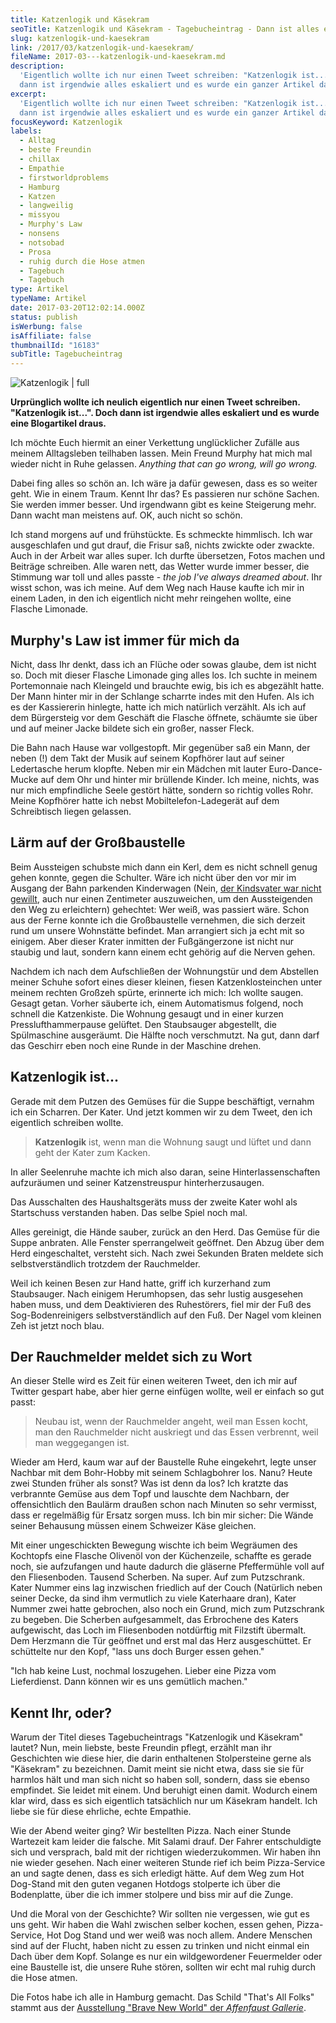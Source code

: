 ```yaml
---
title: Katzenlogik und Käsekram
seoTitle: Katzenlogik und Käsekram - Tagebucheintrag - Dann ist alles eskaliert
slug: katzenlogik-und-kaesekram
link: /2017/03/katzenlogik-und-kaesekram/
fileName: 2017-03---katzenlogik-und-kaesekram.md
description:
  'Eigentlich wollte ich nur einen Tweet schreiben: "Katzenlogik ist...". Doch
  dann ist irgendwie alles eskaliert und es wurde ein ganzer Artikel daraus.'
excerpt:
  'Eigentlich wollte ich nur einen Tweet schreiben: "Katzenlogik ist...". Doch
  dann ist irgendwie alles eskaliert und es wurde ein ganzer Artikel daraus.'
focusKeyword: Katzenlogik
labels:
  - Alltag
  - beste Freundin
  - chillax
  - Empathie
  - firstworldproblems
  - Hamburg
  - Katzen
  - langweilig
  - missyou
  - Murphy's Law
  - nonsens
  - notsobad
  - Prosa
  - ruhig durch die Hose atmen
  - Tagebuch
  - Tagebuch
type: Artikel
typeName: Artikel
date: 2017-03-20T12:02:14.000Z
status: publish
isWerbung: false
isAffiliate: false
thumbnailId: "16183"
subTitle: Tagebucheintrag
---
```


![Katzenlogik | full](http://cardamonchai.com/wp-content/uploads/2017/03/23700498039_5741423bd8_z.jpg)

<strong>Urprünglich wollte ich neulich eigentlich nur einen Tweet schreiben.
"Katzenlogik ist...". Doch dann ist irgendwie alles eskaliert und es wurde eine
Blogartikel draus.</strong>

Ich möchte Euch hiermit an einer Verkettung unglücklicher Zufälle aus meinem
Alltagsleben teilhaben lassen. Mein Freund Murphy hat mich mal wieder nicht in
Ruhe gelassen. <em>Anything that can go wrong, will go wrong.</em>

Dabei fing alles so schön an. Ich wäre ja dafür gewesen, dass es so weiter geht.
Wie in einem Traum. Kennt Ihr das? Es passieren nur schöne Sachen. Sie werden
immer besser. Und irgendwann gibt es keine Steigerung mehr. Dann wacht man
meistens auf. OK, auch nicht so schön.

Ich stand morgens auf und frühstückte. Es schmeckte himmlisch. Ich war
ausgeschlafen und gut drauf, die Frisur saß, nichts zwickte oder zwackte. Auch
in der Arbeit war alles super. Ich durfte übersetzen, Fotos machen und Beiträge
schreiben. Alle waren nett, das Wetter wurde immer besser, die Stimmung war toll
und alles passte - <em>the job I've always dreamed about</em>. Ihr wisst schon,
was ich meine. Auf dem Weg nach Hause kaufte ich mir in einem Laden, in den ich
eigentlich nicht mehr reingehen wollte, eine Flasche Limonade.

## Murphy's Law ist immer für mich da

Nicht, dass Ihr denkt, dass ich an Flüche oder sowas glaube, dem ist nicht so.
Doch mit dieser Flasche Limonade ging alles los. Ich suchte in meinem
Portemonnaie nach Kleingeld und brauchte ewig, bis ich es abgezählt hatte. Der
Mann hinter mir in der Schlange scharrte indes mit den Hufen. Als ich es der
Kassiererin hinlegte, hatte ich mich natürlich verzählt. Als ich auf dem
Bürgersteig vor dem Geschäft die Flasche öffnete, schäumte sie über und auf
meiner Jacke bildete sich ein großer, nasser Fleck.

Die Bahn nach Hause war vollgestopft. Mir gegenüber saß ein Mann, der neben (!)
dem Takt der Musik auf seinem Kopfhörer laut auf seiner Ledertasche herum
klopfte. Neben mir ein Mädchen mit lauter Euro-Dance-Mucke auf dem Ohr und
hinter mir brüllende Kinder. Ich meine, nichts, was nur mich empfindliche Seele
gestört hätte, sondern so richtig volles Rohr. Meine Kopfhörer hatte ich nebst
Mobiltelefon-Ladegerät auf dem Schreibtisch liegen gelassen.

## Lärm auf der Großbaustelle

Beim Aussteigen schubste mich dann ein Kerl, dem es nicht schnell genug gehen
konnte, gegen die Schulter. Wäre ich nicht über den vor mir im Ausgang der Bahn
parkenden Kinderwagen (Nein,
<a href="http://cardamonchai.com/2017/02/latte-macchiato-muttis/">der Kindsvater
war nicht gewillt</a>, auch nur einen Zentimeter auszuweichen, um den
Aussteigenden den Weg zu erleichtern) gehechtet: Wer weiß, was passiert wäre.
Schon aus der Ferne konnte ich die Großbaustelle vernehmen, die sich derzeit
rund um unsere Wohnstätte befindet. Man arrangiert sich ja echt mit so einigem.
Aber dieser Krater inmitten der Fußgängerzone ist nicht nur staubig und laut,
sondern kann einem echt gehörig auf die Nerven gehen.

Nachdem ich nach dem Aufschließen der Wohnungstür und dem Abstellen meiner
Schuhe sofort eines dieser kleinen, fiesen Katzenklosteinchen unter meinem
rechten Großzeh spürte, erinnerte ich mich: Ich wollte saugen. Gesagt getan.
Vorher säuberte ich, einem Automatismus folgend, noch schnell die Katzenkiste.
Die Wohnung gesaugt und in einer kurzen Presslufthammerpause gelüftet. Den
Staubsauger abgestellt, die Spülmaschine ausgeräumt. Die Hälfte noch
verschmutzt. Na gut, dann darf das Geschirr eben noch eine Runde in der Maschine
drehen.

## Katzenlogik ist...

Gerade mit dem Putzen des Gemüses für die Suppe beschäftigt, vernahm ich ein
Scharren. Der Kater. Und jetzt kommen wir zu dem Tweet, den ich eigentlich
schreiben wollte.

<blockquote><strong>Katzenlogik</strong> ist, wenn man die Wohnung saugt und lüftet und dann geht der Kater zum Kacken.</blockquote>
In aller Seelenruhe machte ich mich also daran, seine Hinterlassenschaften aufzuräumen und seiner Katzenstreuspur hinterherzusaugen.

Das Ausschalten des Haushaltsgeräts muss der zweite Kater wohl als Startschuss
verstanden haben. Das selbe Spiel noch mal.

Alles gereinigt, die Hände sauber, zurück an den Herd. Das Gemüse für die Suppe
anbraten. Alle Fenster sperrangelweit geöffnet. Den Abzug über dem Herd
eingeschaltet, versteht sich. Nach zwei Sekunden Braten meldete sich
selbstverständlich trotzdem der Rauchmelder.

Weil ich keinen Besen zur Hand hatte, griff ich kurzerhand zum Staubsauger. Nach
einigem Herumhopsen, das sehr lustig ausgesehen haben muss, und dem Deaktivieren
des Ruhestörers, fiel mir der Fuß des Sog-Bodenreinigers selbstverständlich auf
den Fuß. Der Nagel vom kleinen Zeh ist jetzt noch blau.

## Der Rauchmelder meldet sich zu Wort

An dieser Stelle wird es Zeit für einen weiteren Tweet, den ich mir auf Twitter
gespart habe, aber hier gerne einfügen wollte, weil er einfach so gut passt:

<blockquote>Neubau ist, wenn der Rauchmelder angeht, weil man Essen kocht, man den Rauchmelder nicht auskriegt und das Essen verbrennt, weil man weggegangen ist.</blockquote>
Wieder am Herd, kaum war auf der Baustelle Ruhe eingekehrt, legte unser Nachbar mit dem Bohr-Hobby mit seinem Schlagbohrer los. Nanu? Heute zwei Stunden früher als sonst? Was ist denn da los? Ich kratzte das verbrannte Gemüse aus dem Topf und lauschte dem Nachbarn, der offensichtlich den Baulärm draußen schon nach Minuten so sehr vermisst, dass er regelmäßig für Ersatz sorgen muss. Ich bin mir sicher: Die Wände seiner Behausung müssen einem Schweizer Käse gleichen.

Mit einer ungeschickten Bewegung wischte ich beim Wegräumen des Kochtopfs eine
Flasche Olivenöl von der Küchenzeile, schaffte es gerade noch, sie aufzufangen
und haute dadurch die gläserne Pfeffermühle voll auf den Fliesenboden. Tausend
Scherben. Na super. Auf zum Putzschrank. Kater Nummer eins lag inzwischen
friedlich auf der Couch (Natürlich neben seiner Decke, da sind ihm vermutlich zu
viele Katerhaare dran), Kater Nummer zwei hatte gebrochen, also noch ein Grund,
mich zum Putzschrank zu begeben. Die Scherben aufgesammelt, das Erbrochene des
Katers aufgewischt, das Loch im Fliesenboden notdürftig mit Filzstift übermalt.
Dem Herzmann die Tür geöffnet und erst mal das Herz ausgeschüttet. Er schüttelte
nur den Kopf, "lass uns doch Burger essen gehen."

"Ich hab keine Lust, nochmal loszugehen. Lieber eine Pizza vom Lieferdienst.
Dann können wir es uns gemütlich machen."

## Kennt Ihr, oder?

Warum der Titel dieses Tagebucheintrags "Katzenlogik und Käsekram" lautet? Nun,
mein liebste, beste Freundin pflegt, erzählt man ihr Geschichten wie diese hier,
die darin enthaltenen Stolpersteine gerne als "Käsekram" zu bezeichnen. Damit
meint sie nicht etwa, dass sie sie für harmlos hält und man sich nicht so haben
soll, sondern, dass sie ebenso empfindet. Sie leidet mit einem. Und beruhigt
einen damit. Wodurch einem klar wird, dass es sich eigentlich tatsächlich nur um
Käsekram handelt. Ich liebe sie für diese ehrliche, echte Empathie.

Wie der Abend weiter ging? Wir bestellten Pizza. Nach einer Stunde Wartezeit kam
leider die falsche. Mit Salami drauf. Der Fahrer entschuldigte sich und
versprach, bald mit der richtigen wiederzukommen. Wir haben ihn nie wieder
gesehen. Nach einer weiteren Stunde rief ich beim Pizza-Service an und sagte
denen, dass es sich erledigt hätte. Auf dem Weg zum Hot Dog-Stand mit den guten
veganen Hotdogs stolperte ich über die Bodenplatte, über die ich immer stolpere
und biss mir auf die Zunge.

Und die Moral von der Geschichte? Wir sollten nie vergessen, wie gut es uns
geht. Wir haben die Wahl zwischen selber kochen, essen gehen, Pizza-Service, Hot
Dog Stand und wer weiß was noch allem. Andere Menschen sind auf der Flucht,
haben nicht zu essen zu trinken und nicht einmal ein Dach über dem Kopf. Solange
es nur ein wildgewordener Feuermelder oder eine Baustelle ist, die unsere Ruhe
stören, sollten wir echt mal ruhig durch die Hose atmen.

Die Fotos habe ich alle in Hamburg gemacht. Das Schild "That's All Folks" stammt
aus der
<a href="http://cardamonchai.com/2015/12/brave-new-worlds-by-affenfaust-galerie-im-volt-hamburg/">Ausstellung
"Brave New World" der <em>Affenfaust Gallerie</em></a>.

&nbsp;

&nbsp;
